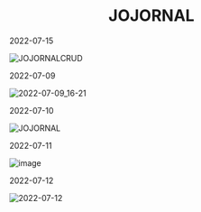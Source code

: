 <h1 align="center">JOJORNAL</h1>

2022-07-15

![JOJORNALCRUD](https://user-images.githubusercontent.com/76619871/179321530-47b7bda0-e1af-4043-8987-42264dd46532.png)

2022-07-09

![2022-07-09_16-21](https://user-images.githubusercontent.com/76619871/178119881-e9fca534-dec8-455a-a0c4-f7bdd3adfbc2.png)

2022-07-10

![JOJORNAL](https://user-images.githubusercontent.com/76619871/178141881-3bcea44c-d167-48e9-b45a-e8d22b4a4749.png)

2022-07-11

![image](https://user-images.githubusercontent.com/76619871/178313806-326de91a-d91b-4d89-b15c-9a29a435d4a4.png)

2022-07-12

![2022-07-12](https://user-images.githubusercontent.com/76619871/178500721-bcac4278-89ae-4ffc-88b4-cbbaf3304f06.png)
